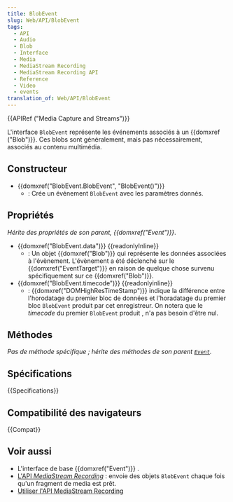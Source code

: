 ```yaml
---
title: BlobEvent
slug: Web/API/BlobEvent
tags:
  - API
  - Audio
  - Blob
  - Interface
  - Media
  - MediaStream Recording
  - MediaStream Recording API
  - Reference
  - Video
  - events
translation_of: Web/API/BlobEvent
---
```


{{APIRef ("Media Capture and Streams")}}

L'interface `BlobEvent` représente les événements associés à un {{domxref ("Blob")}}. Ces blobs sont généralement, mais pas nécessairement, associés au contenu multimédia.

## Constructeur

- {{domxref("BlobEvent.BlobEvent", "BlobEvent()")}}
  - : Crée un événement `BlobEvent` avec les paramètres donnés.

## Propriétés

_Hérite des propriétés de son parent, {{domxref("Event")}}_.

- {{domxref("BlobEvent.data")}} {{readonlyInline}}
  - : Un objet {{domxref("Blob")}} qui représente les données associées à l'évènement. L'évènement a été déclenché sur le {{domxref("EventTarget")}} en raison de quelque chose survenu spécifiquement sur ce {{domxref("Blob")}}.
- {{domxref("BlobEvent.timecode")}} {{readonlyinline}}
  - : {{domxref("DOMHighResTimeStamp")}} indique la différence entre l'horodatage du premier bloc de données et l'horadatage du premier bloc `BlobEvent` produit par cet enregistreur. On notera que le _timecode_ du premier `BlobEvent` produit , n'a pas besoin d'être nul.

## Méthodes

*Pas de méthode spécifique&nbsp;; hérite des méthodes de son parent [`Event`](/fr/docs/Web/API/Event).*

## Spécifications

{{Specifications}}

## Compatibilité des navigateurs

{{Compat}}

## Voir aussi

- L'interface de base {{domxref("Event")}} .
- [L'API <i lang="en">MediaStream Recording</i>](/fr/docs/Web/API/MediaStream_Recording_API)&nbsp;: envoie des objets `BlobEvent` chaque fois qu'un fragment de media est prêt.
- [Utiliser l'API MediaStream Recording](/fr/docs/Web/API/MediaStream_Recording_API/Using_the_MediaStream_Recording_API)
